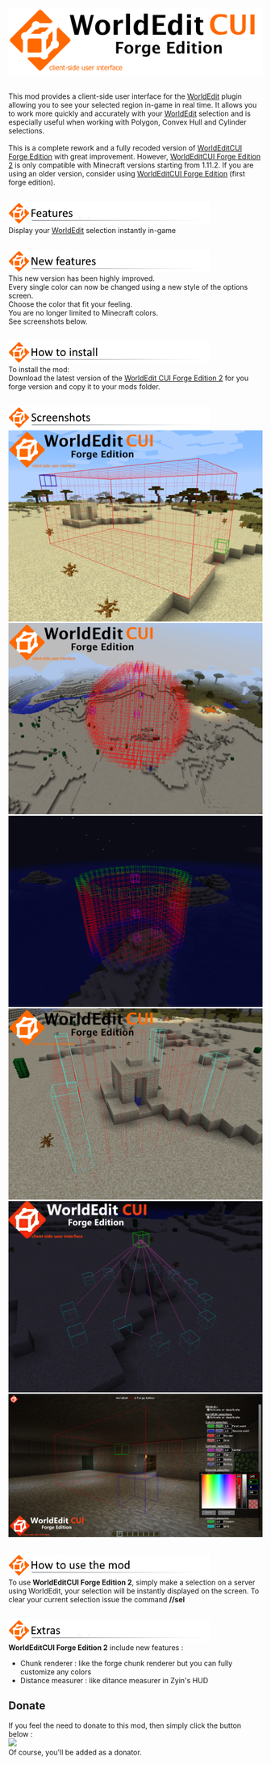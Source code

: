 
</br>![header](https://github.com/HexoMod/WorldEditCUI-Forge-Edition-2/raw/master/img/wecui_header.png "")

</br>This mod provides a client-side user interface for the [WorldEdit](http://dev.bukkit.org/bukkit-plugins/worldedit/) plugin allowing you to see your selected region in-game in real time. It allows you to work more quickly and accurately with your [WorldEdit](http://dev.bukkit.org/bukkit-plugins/worldedit/) selection and is especially useful when working with Polygon, Convex Hull and Cylinder selections.
</br></br>This is a complete rework and a fully recoded version of [WorldEditCUI Forge Edition](https://minecraft.curseforge.com/projects/worldeditcui-forge-edition) with great improvement.
However, [WorldEditCUI Forge Edition 2](https://minecraft.curseforge.com/projects/worldeditcui-forge-edition-2) is only compatible with Minecraft versions starting from 1.11.2.
If you are using an older version, consider using [WorldEditCUI Forge Edition](https://minecraft.curseforge.com/projects/worldeditcui-forge-edition) (first forge edition).

</br>![features](https://github.com/HexoMod/WorldEditCUI-Forge-Edition-2/raw/master/img/wecui_features.png "")
</br>Display your [WorldEdit](http://dev.bukkit.org/bukkit-plugins/worldedit/) selection instantly in-game

</br>![newfeatures](https://github.com/HexoMod/WorldEditCUI-Forge-Edition-2/raw/master/img/wecui_new_features.png "")
</br>This new version has been highly improved.
</br>Every single color can now be changed using a new style of the options screen.
</br>Choose the color that fit your feeling.
</br>You are no longer limited to Minecraft colors.
</br>See screenshots below.


</br>![install](https://github.com/HexoMod/WorldEditCUI-Forge-Edition-2/raw/master/img/wecui_install.png "")
</br>To install the mod:
</br>Download the latest version of the [WorldEdit CUI Forge Edition 2](http://minecraft.curseforge.com/projects/worldeditcui-forge-edition-2/files) for you forge version and copy it to your mods folder.

</br>![screenshot](https://github.com/HexoMod/WorldEditCUI-Forge-Edition-2/raw/master/img/wecui_screenshots.png "")
</br>![](https://github.com/HexoMod/WorldEditCUI-Forge-Edition-2/raw/master/img/wecui_screenshot_00.png "")
</br>![](https://github.com/HexoMod/WorldEditCUI-Forge-Edition-2/raw/master/img/wecui_screenshot_01.png "")
</br>![](https://github.com/HexoMod/WorldEditCUI-Forge-Edition-2/raw/master/img/wecui_screenshot_02.png "")
</br>![](https://github.com/HexoMod/WorldEditCUI-Forge-Edition-2/raw/master/img/wecui_screenshot_03.png "")
</br>![](https://github.com/HexoMod/WorldEditCUI-Forge-Edition-2/raw/master/img/wecui_screenshot_04.png "")
</br>![](https://github.com/HexoMod/WorldEditCUI-Forge-Edition-2/raw/master/img/wecui_screenshot_05.png "")

</br>![howto](https://github.com/HexoMod/WorldEditCUI-Forge-Edition-2/raw/master/img/wecui_howto.png "")
</br>To use **WorldEditCUI Forge Edition 2**, simply make a selection on a server using WorldEdit, your selection will be instantly displayed on the screen. To clear your current selection issue the command **//sel**

</br>![extras](https://github.com/HexoMod/WorldEditCUI-Forge-Edition-2/raw/master/img/wecui_extras.png "")
</br>**WorldEditCUI Forge Edition 2** include new features :
- Chunk renderer : like the forge chunk renderer but you can fully customize any colors
- Distance measurer : like ditance measurer in Zyin's HUD

## Donate
If you feel the need to donate to this mod, then simply click the button below :
</br>[![](https://www.paypalobjects.com/en_GB/i/btn/btn_donate_LG.gif)](https://www.paypal.com/cgi-bin/webscr?cmd=_s-xclick&hosted_button_id=KWZQGM88CGSWQ)
</br>Of course, you'll be added as a donator.
